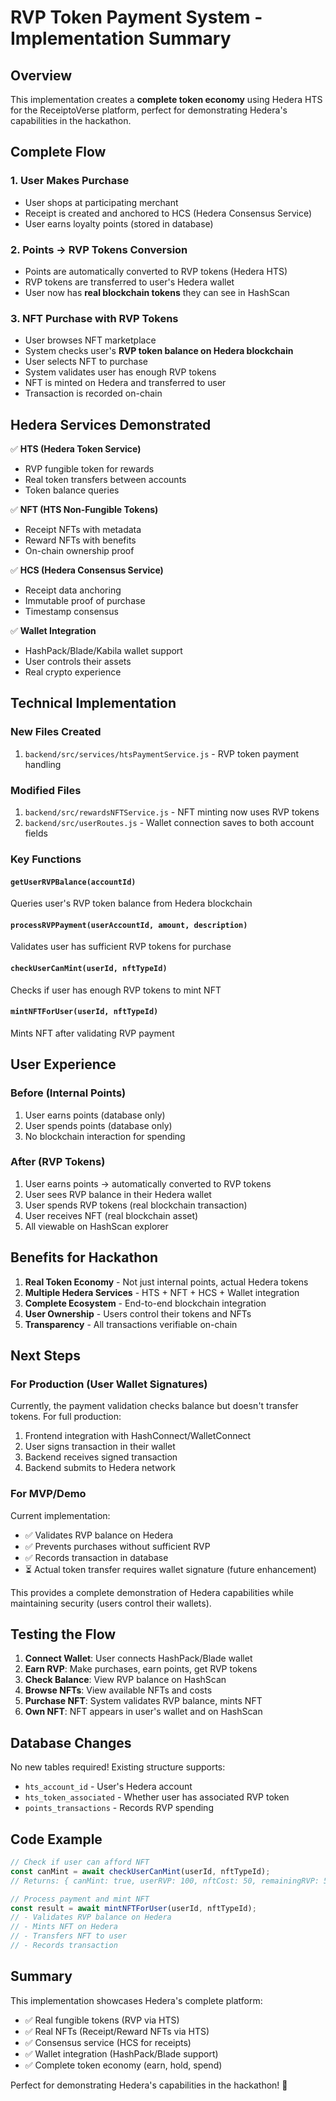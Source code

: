# RVP Token Payment System - Implementation Summary

## Overview

This implementation creates a **complete token economy** using Hedera HTS for the ReceiptoVerse platform, perfect for demonstrating Hedera's capabilities in the hackathon.

## Complete Flow

### 1. User Makes Purchase

- User shops at participating merchant
- Receipt is created and anchored to HCS (Hedera Consensus Service)
- User earns loyalty points (stored in database)

### 2. Points → RVP Tokens Conversion

- Points are automatically converted to RVP tokens (Hedera HTS)
- RVP tokens are transferred to user's Hedera wallet
- User now has **real blockchain tokens** they can see in HashScan

### 3. NFT Purchase with RVP Tokens

- User browses NFT marketplace
- System checks user's **RVP token balance on Hedera blockchain**
- User selects NFT to purchase
- System validates user has enough RVP tokens
- NFT is minted on Hedera and transferred to user
- Transaction is recorded on-chain

## Hedera Services Demonstrated

✅ **HTS (Hedera Token Service)**

- RVP fungible token for rewards
- Real token transfers between accounts
- Token balance queries

✅ **NFT (HTS Non-Fungible Tokens)**

- Receipt NFTs with metadata
- Reward NFTs with benefits
- On-chain ownership proof

✅ **HCS (Hedera Consensus Service)**

- Receipt data anchoring
- Immutable proof of purchase
- Timestamp consensus

✅ **Wallet Integration**

- HashPack/Blade/Kabila wallet support
- User controls their assets
- Real crypto experience

## Technical Implementation

### New Files Created

1. `backend/src/services/htsPaymentService.js` - RVP token payment handling

### Modified Files

1. `backend/src/rewardsNFTService.js` - NFT minting now uses RVP tokens
2. `backend/src/userRoutes.js` - Wallet connection saves to both account fields

### Key Functions

#### `getUserRVPBalance(accountId)`

Queries user's RVP token balance from Hedera blockchain

#### `processRVPPayment(userAccountId, amount, description)`

Validates user has sufficient RVP tokens for purchase

#### `checkUserCanMint(userId, nftTypeId)`

Checks if user has enough RVP tokens to mint NFT

#### `mintNFTForUser(userId, nftTypeId)`

Mints NFT after validating RVP payment

## User Experience

### Before (Internal Points)

1. User earns points (database only)
2. User spends points (database only)
3. No blockchain interaction for spending

### After (RVP Tokens)

1. User earns points → automatically converted to RVP tokens
2. User sees RVP balance in their Hedera wallet
3. User spends RVP tokens (real blockchain transaction)
4. User receives NFT (real blockchain asset)
5. All viewable on HashScan explorer

## Benefits for Hackathon

1. **Real Token Economy** - Not just internal points, actual Hedera tokens
2. **Multiple Hedera Services** - HTS + NFT + HCS + Wallet integration
3. **Complete Ecosystem** - End-to-end blockchain integration
4. **User Ownership** - Users control their tokens and NFTs
5. **Transparency** - All transactions verifiable on-chain

## Next Steps

### For Production (User Wallet Signatures)

Currently, the payment validation checks balance but doesn't transfer tokens. For full production:

1. Frontend integration with HashConnect/WalletConnect
2. User signs transaction in their wallet
3. Backend receives signed transaction
4. Backend submits to Hedera network

### For MVP/Demo

Current implementation:

- ✅ Validates RVP balance on Hedera
- ✅ Prevents purchases without sufficient RVP
- ✅ Records transaction in database
- ⏳ Actual token transfer requires wallet signature (future enhancement)

This provides a complete demonstration of Hedera capabilities while maintaining security (users control their wallets).

## Testing the Flow

1. **Connect Wallet**: User connects HashPack/Blade wallet
2. **Earn RVP**: Make purchases, earn points, get RVP tokens
3. **Check Balance**: View RVP balance on HashScan
4. **Browse NFTs**: View available NFTs and costs
5. **Purchase NFT**: System validates RVP balance, mints NFT
6. **Own NFT**: NFT appears in user's wallet and on HashScan

## Database Changes

No new tables required! Existing structure supports:

- `hts_account_id` - User's Hedera account
- `hts_token_associated` - Whether user has associated RVP token
- `points_transactions` - Records RVP spending

## Code Example

```javascript
// Check if user can afford NFT
const canMint = await checkUserCanMint(userId, nftTypeId);
// Returns: { canMint: true, userRVP: 100, nftCost: 50, remainingRVP: 50 }

// Process payment and mint NFT
const result = await mintNFTForUser(userId, nftTypeId);
// - Validates RVP balance on Hedera
// - Mints NFT on Hedera
// - Transfers NFT to user
// - Records transaction
```

## Summary

This implementation showcases Hedera's complete platform:

- ✅ Real fungible tokens (RVP via HTS)
- ✅ Real NFTs (Receipt/Reward NFTs via HTS)
- ✅ Consensus service (HCS for receipts)
- ✅ Wallet integration (HashPack/Blade support)
- ✅ Complete token economy (earn, hold, spend)

Perfect for demonstrating Hedera's capabilities in the hackathon! 🚀
